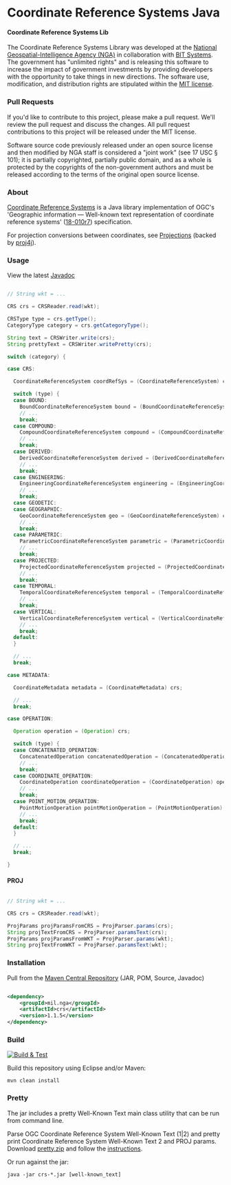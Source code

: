 # Coordinate Reference Systems Java

#### Coordinate Reference Systems Lib ####

The Coordinate Reference Systems Library was developed at the [National Geospatial-Intelligence Agency (NGA)](http://www.nga.mil/) in collaboration with [BIT Systems](https://www.caci.com/bit-systems/). The government has "unlimited rights" and is releasing this software to increase the impact of government investments by providing developers with the opportunity to take things in new directions. The software use, modification, and distribution rights are stipulated within the [MIT license](http://choosealicense.com/licenses/mit/).

### Pull Requests ###
If you'd like to contribute to this project, please make a pull request. We'll review the pull request and discuss the changes. All pull request contributions to this project will be released under the MIT license.

Software source code previously released under an open source license and then modified by NGA staff is considered a "joint work" (see 17 USC § 101); it is partially copyrighted, partially public domain, and as a whole is protected by the copyrights of the non-government authors and must be released according to the terms of the original open source license.

### About ###

[Coordinate Reference Systems](http://ngageoint.github.io/coordinate-reference-systems-java/) is a Java library implementation of OGC's 'Geographic information — Well-known text representation of coordinate reference systems' ([18-010r7](http://docs.opengeospatial.org/is/18-010r7/18-010r7.html)) specification.

For projection conversions between coordinates, see [Projections](https://ngageoint.github.io/projections-java/) (backed by [proj4j](https://github.com/locationtech/proj4j)).

### Usage ###

View the latest [Javadoc](http://ngageoint.github.io/coordinate-reference-systems-java/docs/api/)

```java

// String wkt = ...

CRS crs = CRSReader.read(wkt);

CRSType type = crs.getType();
CategoryType category = crs.getCategoryType();

String text = CRSWriter.write(crs);
String prettyText = CRSWriter.writePretty(crs);

switch (category) {

case CRS:

  CoordinateReferenceSystem coordRefSys = (CoordinateReferenceSystem) crs;

  switch (type) {
  case BOUND:
    BoundCoordinateReferenceSystem bound = (BoundCoordinateReferenceSystem) coordRefSys;
    // ...
    break;
  case COMPOUND:
    CompoundCoordinateReferenceSystem compound = (CompoundCoordinateReferenceSystem) coordRefSys;
    // ...
    break;
  case DERIVED:
    DerivedCoordinateReferenceSystem derived = (DerivedCoordinateReferenceSystem) coordRefSys;
    // ...
    break;
  case ENGINEERING:
    EngineeringCoordinateReferenceSystem engineering = (EngineeringCoordinateReferenceSystem) coordRefSys;
    // ...
    break;
  case GEODETIC:
  case GEOGRAPHIC:
    GeoCoordinateReferenceSystem geo = (GeoCoordinateReferenceSystem) coordRefSys;
    // ...
    break;
  case PARAMETRIC:
    ParametricCoordinateReferenceSystem parametric = (ParametricCoordinateReferenceSystem) coordRefSys;
    // ...
    break;
  case PROJECTED:
    ProjectedCoordinateReferenceSystem projected = (ProjectedCoordinateReferenceSystem) coordRefSys;
    // ...
    break;
  case TEMPORAL:
    TemporalCoordinateReferenceSystem temporal = (TemporalCoordinateReferenceSystem) coordRefSys;
    // ...
    break;
  case VERTICAL:
    VerticalCoordinateReferenceSystem vertical = (VerticalCoordinateReferenceSystem) coordRefSys;
    // ...
    break;
  default:
  }

  // ...
  break;

case METADATA:

  CoordinateMetadata metadata = (CoordinateMetadata) crs;

  // ...
  break;

case OPERATION:

  Operation operation = (Operation) crs;

  switch (type) {
  case CONCATENATED_OPERATION:
    ConcatenatedOperation concatenatedOperation = (ConcatenatedOperation) operation;
    // ...
    break;
  case COORDINATE_OPERATION:
    CoordinateOperation coordinateOperation = (CoordinateOperation) operation;
    // ...
    break;
  case POINT_MOTION_OPERATION:
    PointMotionOperation pointMotionOperation = (PointMotionOperation) operation;
    // ...
    break;
  default:
  }

  // ...
  break;

}

```

#### PROJ ####

```java

// String wkt = ...

CRS crs = CRSReader.read(wkt);

ProjParams projParamsFromCRS = ProjParser.params(crs);
String projTextFromCRS = ProjParser.paramsText(crs);
ProjParams projParamsFromWKT = ProjParser.params(wkt);
String projTextFromWKT = ProjParser.paramsText(wkt);

```

### Installation ###

Pull from the [Maven Central Repository](http://search.maven.org/#artifactdetails|mil.nga|crs|1.1.5|jar) (JAR, POM, Source, Javadoc)

```xml

<dependency>
    <groupId>mil.nga</groupId>
    <artifactId>crs</artifactId>
    <version>1.1.5</version>
</dependency>

```

### Build ###

[![Build & Test](https://github.com/ngageoint/coordinate-reference-systems-java/workflows/Build%20&%20Test/badge.svg)](https://github.com/ngageoint/coordinate-reference-systems-java/actions/workflows/build-test.yml)

Build this repository using Eclipse and/or Maven:

    mvn clean install

### Pretty ###

The jar includes a pretty Well-Known Text main class utility that can be run from command line.

Parse OGC Coordinate Reference System Well-Known Text (1|2) and pretty print Coordinate Reference System Well-Known Text 2 and PROJ params. Download [pretty.zip](https://github.com/ngageoint/coordinate-reference-systems-java/releases/latest/download/pretty.zip) and follow the [instructions](script/pretty/).

Or run against the jar:

    java -jar crs-*.jar [well-known_text]
